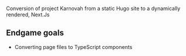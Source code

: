 Conversion of project Karnovah from a static Hugo site to a dynamically rendered, Next.Js

## Endgame goals
- Converting page files to TypeScript components
